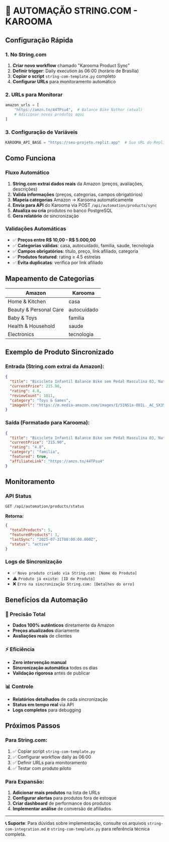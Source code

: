 # 🤖 AUTOMAÇÃO STRING.COM - KAROOMA

## Configuração Rápida

### 1. No String.com
1. **Criar novo workflow** chamado "Karooma Product Sync"
2. **Definir trigger**: Daily execution às 06:00 (horário de Brasília)
3. **Copiar o script** `string-com-template.py` completo
4. **Configurar URLs** para monitoramento automático

### 2. URLs para Monitorar
```python
amazon_urls = [
    "https://amzn.to/44TPsu4",  # Balance Bike Nathor (atual)
    # Adicionar novos produtos aqui
]
```

### 3. Configuração de Variáveis
```python
KAROOMA_API_BASE = "https://seu-projeto.replit.app"  # Sua URL do Replit
```

## Como Funciona

### Fluxo Automático
1. **String.com extrai dados reais** da Amazon (preços, avaliações, descrições)
2. **Valida informações** (preços, categorias, campos obrigatórios)
3. **Mapeia categorias** Amazon → Karooma automaticamente
4. **Envia para API** do Karooma via POST `/api/automation/products/sync`
5. **Atualiza ou cria** produtos no banco PostgreSQL
6. **Gera relatório** de sincronização

### Validações Automáticas
- ✅ **Preços entre R$ 10,00 - R$ 5.000,00**
- ✅ **Categorias válidas**: casa, autocuidado, familia, saude, tecnologia
- ✅ **Campos obrigatórios**: título, preço, link afiliado, categoria
- ✅ **Produtos featured**: rating ≥ 4.5 estrelas
- ✅ **Evita duplicatas**: verifica por link afiliado

## Mapeamento de Categorias

| Amazon | Karooma |
|--------|---------|
| Home & Kitchen | casa |
| Beauty & Personal Care | autocuidado |
| Baby & Toys | familia |
| Health & Household | saude |
| Electronics | tecnologia |

## Exemplo de Produto Sincronizado

### Entrada (String.com extrai da Amazon):
```json
{
  "title": "Bicicleta Infantil Balance Bike sem Pedal Masculina 03, Nathor",
  "currentPrice": 215.90,
  "rating": 4.8,
  "reviewCount": 1011,
  "category": "Toys & Games",
  "imageUrl": "https://m.media-amazon.com/images/I/51NS1a-08IL._AC_SX355_.jpg"
}
```

### Saída (Formatado para Karooma):
```json
{
  "title": "Bicicleta Infantil Balance Bike sem Pedal Masculina 03, Nathor",
  "currentPrice": "215.90",
  "rating": "4.8",
  "category": "familia",
  "featured": true,
  "affiliateLink": "https://amzn.to/44TPsu4"
}
```

## Monitoramento

### API Status
```bash
GET /api/automation/products/status
```

**Retorna:**
```json
{
  "totalProducts": 5,
  "featuredProducts": 3,
  "lastSync": "2025-07-31T08:00:00.000Z",
  "status": "active"
}
```

### Logs de Sincronização
- ✅ `Novo produto criado via String.com: [Nome do Produto]`
- ⚠️ `Produto já existe: [ID do Produto]`
- ❌ `Erro na sincronização String.com: [Detalhes do erro]`

## Benefícios da Automação

### 🎯 Precisão Total
- **Dados 100% autênticos** diretamente da Amazon
- **Preços atualizados** diariamente
- **Avaliações reais** de clientes

### ⚡ Eficiência
- **Zero intervenção manual**
- **Sincronização automática** todos os dias
- **Validação rigorosa** antes de publicar

### 📊 Controle
- **Relatórios detalhados** de cada sincronização
- **Status em tempo real** via API
- **Logs completos** para debugging

## Próximos Passos

### Para String.com:
1. ✅ Copiar script `string-com-template.py`
2. ✅ Configurar workflow daily às 06:00
3. ✅ Definir URLs para monitoramento
4. ✅ Testar com produto piloto

### Para Expansão:
1. **Adicionar mais produtos** na lista de URLs
2. **Configurar alertas** para produtos fora de estoque
3. **Criar dashboard** de performance dos produtos
4. **Implementar análise** de conversão de afiliados

---

**📞 Suporte**: Para dúvidas sobre implementação, consulte os arquivos `string-com-integration.md` e `string-com-template.py` para referência técnica completa.